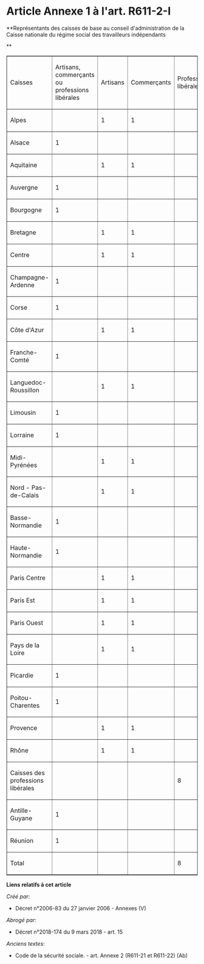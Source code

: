 # Article Annexe 1 à l'art. R611-2-I

**Représentants des caisses de base au conseil d'administration de la Caisse nationale du régime social des travailleurs
indépendants

**

<table align="center" width="605" border="1" cellpadding="0" cellspacing="0">
  <tbody>
    <tr>
      <td width="131">

Caisses

</td>
      <td width="98">

Artisans, commerçants ou professions libérales

</td>
      <td width="66">

Artisans

</td>
      <td width="70">

Commerçants

</td>
      <td width="94">

Professions libérales

</td>
      <td width="66">

Total des représentants

</td>
    </tr>
    <tr>
      <td width="131">

Alpes

</td>
      <td width="98">

</td>
      <td width="66">

1

</td>
      <td width="70">

1

</td>
      <td width="94">

</td>
      <td width="66">

2

</td>
    </tr>
    <tr>
      <td width="131">

Alsace

</td>
      <td width="98">

1

</td>
      <td width="66">

</td>
      <td width="70">

</td>
      <td width="94">

</td>
      <td width="66">

1

</td>
    </tr>
    <tr>
      <td width="131">

Aquitaine

</td>
      <td width="98">

</td>
      <td width="66">

1

</td>
      <td width="70">

1

</td>
      <td width="94">

</td>
      <td width="66">

2

</td>
    </tr>
    <tr>
      <td width="131">

Auvergne

</td>
      <td width="98">

1

</td>
      <td width="66">

</td>
      <td width="70">

</td>
      <td width="94">

</td>
      <td width="66">

1

</td>
    </tr>
    <tr>
      <td width="131">

Bourgogne

</td>
      <td width="98">

1

</td>
      <td width="66">

</td>
      <td width="70">

</td>
      <td width="94">

</td>
      <td width="66">

1

</td>
    </tr>
    <tr>
      <td width="131">

Bretagne

</td>
      <td width="98">

</td>
      <td width="66">

1

</td>
      <td width="70">

1

</td>
      <td width="94">

</td>
      <td width="66">

2

</td>
    </tr>
    <tr>
      <td width="131">

Centre

</td>
      <td width="98">

</td>
      <td width="66">

1

</td>
      <td width="70">

1

</td>
      <td width="94">

</td>
      <td width="66">

2

</td>
    </tr>
    <tr>
      <td width="131">

Champagne-Ardenne

</td>
      <td width="98">

1

</td>
      <td width="66">

</td>
      <td width="70">

</td>
      <td width="94">

</td>
      <td width="66">

1

</td>
    </tr>
    <tr>
      <td width="131">

Corse

</td>
      <td width="98">

1

</td>
      <td width="66">

</td>
      <td width="70">

</td>
      <td width="94">

</td>
      <td width="66">

1

</td>
    </tr>
    <tr>
      <td width="131">

Côte d'Azur

</td>
      <td width="98">

</td>
      <td width="66">

1

</td>
      <td width="70">

1

</td>
      <td width="94">

</td>
      <td width="66">

2

</td>
    </tr>
    <tr>
      <td width="131">

Franche-Comté

</td>
      <td width="98">

1

</td>
      <td width="66">

</td>
      <td width="70">

</td>
      <td width="94">

</td>
      <td width="66">

1

</td>
    </tr>
    <tr>
      <td width="131">

Languedoc-Roussillon

</td>
      <td width="98">

</td>
      <td width="66">

1

</td>
      <td width="70">

1

</td>
      <td width="94">

</td>
      <td width="66">

2

</td>
    </tr>
    <tr>
      <td width="131">

Limousin

</td>
      <td width="98">

1

</td>
      <td width="66">

</td>
      <td width="70">

</td>
      <td width="94">

</td>
      <td width="66">

1

</td>
    </tr>
    <tr>
      <td width="131">

Lorraine

</td>
      <td width="98">

1

</td>
      <td width="66">

</td>
      <td width="70">

</td>
      <td width="94">

</td>
      <td width="66">

1

</td>
    </tr>
    <tr>
      <td width="131">

Midi-Pyrénées

</td>
      <td width="98">

</td>
      <td width="66">

1

</td>
      <td width="70">

1

</td>
      <td width="94">

</td>
      <td width="66">

2

</td>
    </tr>
    <tr>
      <td width="131">

Nord - Pas-de-Calais

</td>
      <td width="98">

</td>
      <td width="66">

1

</td>
      <td width="70">

1

</td>
      <td width="94">

</td>
      <td width="66">

2

</td>
    </tr>
    <tr>
      <td width="131">

Basse-Normandie

</td>
      <td width="98">

1

</td>
      <td width="66">

</td>
      <td width="70">

</td>
      <td width="94">

</td>
      <td width="66">

1

</td>
    </tr>
    <tr>
      <td width="131">

Haute-Normandie

</td>
      <td width="98">

1

</td>
      <td width="66">

</td>
      <td width="70">

</td>
      <td width="94">

</td>
      <td width="66">

1

</td>
    </tr>
    <tr>
      <td width="131">

Paris Centre

</td>
      <td width="98">

</td>
      <td width="66">

1

</td>
      <td width="70">

1

</td>
      <td width="94">

</td>
      <td width="66">

2

</td>
    </tr>
    <tr>
      <td width="131">

Paris Est

</td>
      <td width="98">

</td>
      <td width="66">

1

</td>
      <td width="70">

1

</td>
      <td width="94">

</td>
      <td width="66">

2

</td>
    </tr>
    <tr>
      <td width="131">

Paris Ouest

</td>
      <td width="98">

</td>
      <td width="66">

1

</td>
      <td width="70">

1

</td>
      <td width="94">

</td>
      <td width="66">

2

</td>
    </tr>
    <tr>
      <td width="131">

Pays de la Loire

</td>
      <td width="98">

</td>
      <td width="66">

1

</td>
      <td width="70">

1

</td>
      <td width="94">

</td>
      <td width="66">

2

</td>
    </tr>
    <tr>
      <td width="131">

Picardie

</td>
      <td width="98">

1

</td>
      <td width="66">

</td>
      <td width="70">

</td>
      <td width="94">

</td>
      <td width="66">

1

</td>
    </tr>
    <tr>
      <td width="131">

Poitou-Charentes

</td>
      <td width="98">

1

</td>
      <td width="66">

</td>
      <td width="70">

</td>
      <td width="94">

</td>
      <td width="66">

1

</td>
    </tr>
    <tr>
      <td width="131">

Provence

</td>
      <td width="98">

</td>
      <td width="66">

1

</td>
      <td width="70">

1

</td>
      <td width="94">

</td>
      <td width="66">

2

</td>
    </tr>
    <tr>
      <td width="131">

Rhône

</td>
      <td width="98">

</td>
      <td width="66">

1

</td>
      <td width="70">

1

</td>
      <td width="94">

</td>
      <td width="66">

2

</td>
    </tr>
    <tr>
      <td width="131">

Caisses des professions libérales

</td>
      <td width="98">

</td>
      <td width="66">

</td>
      <td width="70">

</td>
      <td width="94">

8

</td>
      <td width="66">

8

</td>
    </tr>
    <tr>
      <td width="131">

Antille-Guyane

</td>
      <td width="98">

1

</td>
      <td width="66">

</td>
      <td width="70">

</td>
      <td width="94">

</td>
      <td width="66">

1

</td>
    </tr>
    <tr>
      <td width="131">

Réunion

</td>
      <td width="98">

1

</td>
      <td width="66">

</td>
      <td width="70">

</td>
      <td width="94">

</td>
      <td width="66">

1

</td>
    </tr>
    <tr>
      <td width="131">

Total

</td>
      <td width="98">

</td>
      <td width="66">

</td>
      <td width="70">

</td>
      <td width="94">

8

</td>
      <td width="66">

50

</td>
    </tr>
  </tbody>
</table>

**Liens relatifs à cet article**

_Créé par_:

  - Décret n°2006-83 du 27 janvier 2006 -  Annexes (V)

_Abrogé par_:

  - Décret n°2018-174 du 9 mars 2018 - art. 15

_Anciens textes_:

  - Code de la sécurité sociale. - art. Annexe 2 (R611-21 et R611-22) (Ab)
